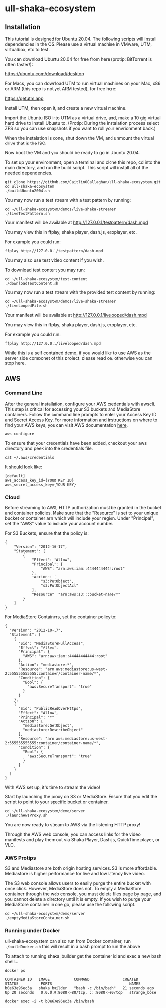 # ull-shaka-ecosystem

## Installation

This tutorial is designed for Ubuntu 20.04.
The following scripts will install dependencies in the OS. 
Please use a virtual machine in VMware, UTM, virtualbox, etc to test.

You can download Ubuntu 20.04 for free from here (protip: BitTorrent is often faster!):

https://ubuntu.com/download/desktop

For Macs, you can download UTM to run virtual machines on your Mac, x86 or ARM (this repo is not yet ARM tested), for free here:

https://getutm.app

Install UTM, then open it, and create a new virtual machine.

Import the Ubuntu ISO into UTM as a virtual drive, and, make a 10 gig virtual hard drive to install Ubuntu to. (Protip: During the instalation process select ZFS so you can use snapshots if you want to roll your envrionment back.)

When the instalation is done, shut down the VM, and unmount the virtual drive that is the ISO. 

Now boot the VM and you should be ready to go in Ubuntu 20.04.

To set up your environment, open a terminal and clone this repo, cd into the main directory, and run the build script. This script will install all of the needed dependencies.

```console
git clone https://github.com/CaitlinOCallaghan/ull-shaka-ecosystem.git
cd ull-shaka-ecosystem
./buildUbuntu2004.sh
```

You may now run a test stream with a test pattern by running:

```console
cd ~/ull-shaka-ecosystem/demos/live-shaka-streamer
./liveTestPattern.sh
```
Your manifest will be available at http://127.0.0.1/testpattern/dash.mpd

You may view this in ffplay, shaka player, dash.js, exoplayer, etc.

For example you could run:
```console
ffplay http://127.0.0.1/testpattern/dash.mpd
```

You may also use test video content if you wish. 

To download test content you may run:

```console
cd ~/ull-shaka-ecosystem/test-content
./downloadTestContent.sh
```

You may now run a test stream with the provided test content by running:

```console
cd ~/ull-shaka-ecosystem/demos/live-shaka-streamer
./liveLoopedFile.sh
```
Your manifest will be available at http://127.0.0.1/livelooped/dash.mpd

You may view this in ffplay, shaka player, dash.js, exoplayer, etc.

For example you could run:
```console
ffplay http://127.0.0.1/livelooped/dash.mpd
```

While this is a self contained demo, if you would like to use AWS as the server side componet of this project, please read on, otherwise you can stop here.

## AWS

### Command Line
After the general installation, configure your AWS credentials with awscli. This step is critical for accessing your S3 buckets and MediaStore containers. Follow the command line prompts to enter your Access Key ID and Secret Access Key. For more information and instructions on where to find your AWS keys, you can visit AWS documentation [here](https://docs.aws.amazon.com/cli/latest/userguide/cli-configure-quickstart.html). 

```console
aws configure
```

To ensure that your credentials have been added, checkout your aws directory and peek into the credentials file. 

```console
cat ~/.aws/credentials
```
It should look like:

```console
[default]
aws_access_key_id={YOUR KEY ID}
aws_secret_access_key={YOUR KEY}
```

### Cloud
Before streaming to AWS, HTTP authorization must be granted in the bucket and container policies. Make sure that the "Resource" is set to your unique bucket or container arn which will include your region. Under "Principal", set the "AWS" value to include your account number.  

For S3 Buckets, ensure that the policy is: 

```
{
    "Version": "2012-10-17",
    "Statement": [
        {
            "Effect": "Allow",
            "Principal": {
                "AWS": "arn:aws:iam::44444444444:root"
            },
            "Action": [
                "s3:PutObject",
                "s3:PutObjectAcl"
            ],
            "Resource": "arn:aws:s3:::bucket-name/*"
        }
    ]
}
```

For MediaStore Containers, set the container policy to: 

```
{
  "Version": "2012-10-17",
  "Statement": [
    {
      "Sid": "MediaStoreFullAccess",
      "Effect": "Allow",
      "Principal": {
        "AWS": "arn:aws:iam::44444444444:root"
      },
      "Action": "mediastore:*",
      "Resource": "arn:aws:mediastore:us-west-2:555555555555:container/container-name/*",
      "Condition": {
        "Bool": {
          "aws:SecureTransport": "true"
        }
      }
    },
    {
      "Sid": "PublicReadOverHttps",
      "Effect": "Allow",
      "Principal": "*",
      "Action": [
        "mediastore:GetObject",
        "mediastore:DescribeObject"
      ],
      "Resource": "arn:aws:mediastore:us-west-2:555555555555:container/container-name/*",
      "Condition": {
        "Bool": {
          "aws:SecureTransport": "true"
        }
      }
    }
  ]
}
```

With AWS set up, it's time to stream the video! 

Start by launching the proxy on S3 or MediaStore. Ensure that you edit the script to point to your specific bucket or container.

```console
cd ~/ull-shaka-ecosystem/demo/server 
./launchAwsProxy.sh
```

You are now ready to stream to AWS via the listening HTTP proxy!


Through the AWS web console, you can access links for the video manifests and play them out via Shaka Player, Dash.js, QuickTime player, or VLC. 

### AWS Protips

S3 and Mediastore are both origin hosting services.
S3 is more affordable.
Mediastore is higher performance for live and low latency live video.

The S3 web console allows users to easily purge the entire bucket with once click. However, MediaStore does not. To empty a MediaStore container through the web console, you must delete files page by page, and you cannot delete a directory until it is empty. If you wish to purge your MediaStore container in one go, please use the following script.

```console
cd ~/ull-shaka-ecosystem/demo/server
./emptyMediaStoreContainer.sh
```

### Running under Docker

ull-shaka-ecosystem can also run from Docker container, run ```./buildDocker.sh``` this will result in a bash prompt to run the above

To attach to running shaka_builder get the container id and exec a new bash shell...

```docker ps```

```
CONTAINER ID   IMAGE           COMMAND               CREATED          STATUS          PORTS                                   NAMES
b0e63e96ec3a   shaka_builder   "bash -c /bin/bash"   21 seconds ago   Up 20 seconds   0.0.0.0:8080->80/tcp, :::8080->80/tcp   strange_bose
```

```docker exec -i -t b0e63e96ec3a /bin/bash```
